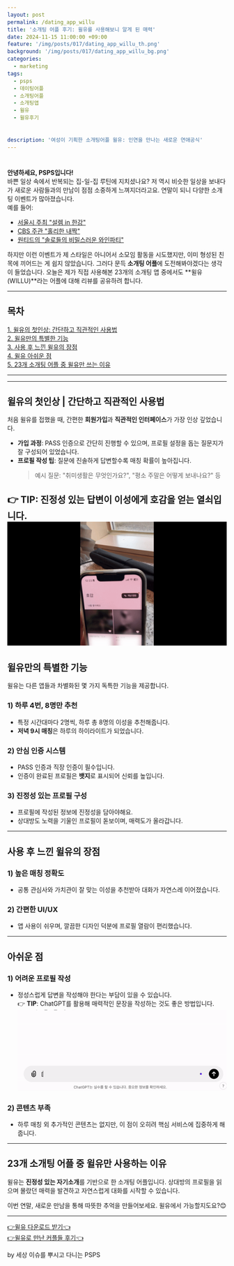 ```yaml
---
layout: post
permalink: /dating_app_willu
title: '소개팅 어플 후기: 윌유를 사용해보니 알게 된 매력'
date: 2024-11-15 11:00:00 +09:00
feature: '/img/posts/017/dating_app_willu_th.png'
background: '/img/posts/017/dating_app_willu_bg.png'
categories:
  - marketing
tags:
  - psps
  - 데이팅어플
  - 소개팅어플
  - 소개팅앱
  - 윌유
  - 윌유후기


description: '여성이 기획한 소개팅어플 윌유: 인연을 만나는 새로운 연애공식'
---
```


# 

**안녕하세요, PSPS입니다!**  
바쁜 일상 속에서 반복되는 집-일-집 루틴에 지치셨나요? 저 역시 비슷한 일상을 보내다가 새로운 사람들과의 만남이 점점 소중하게 느껴지더라고요. 연말이 되니 다양한 소개팅 이벤트가 많아졌습니다.  
예를 들어:  
- [서울시 주최 "설렘 in 한강"](https://hangang.seoul.go.kr/www/eventMng/detail.do?srchType=list&mid=538&evntSn=247)  
- [CBS 주관 "홀리한 내짝"](https://www.youtube.com/watch?v=kNMAvzb6um4&t=4s)  
- [원티드의 "솔로들의 비밀스러운 와인파티"](https://www.wanted.co.kr/events/wintermagic2024?trk=feed_main-feed-card_feed-article-content)  

하지만 이런 이벤트가 제 스타일은 아니어서 소모임 활동을 시도했지만, 이미 형성된 친목에 끼어드는 게 쉽지 않았습니다. 그러다 문득 **소개팅 어플**에 도전해봐야겠다는 생각이 들었습니다. 오늘은 제가 직접 사용해본 23개의 소개팅 앱 중에서도 **윌유(WILLU)**라는 어플에 대해 리뷰를 공유하려 합니다.

---

## 목차  
<a href = "#윌유의-첫인상-|-간단하고-직관적인-사용법">1. 윌유의 첫인상: 간단하고 직관적인 사용법</a><br>
<a href = "#윌유만의-특별한-기능">2. 윌유만의 특별한 기능</a><br>
<a href = "#사용-후-느낀-윌유의-장점">3. 사용 후 느낀 윌유의 장점</a><br>
<a href = "#아쉬운-점">4. 윌유 아쉬운 점</a><br>
<a href = "#23개-소개팅-어플-중-윌유만-쓰는-이유">5. 23개 소개팅 어플 중 윌유만 쓰는 이유</a><br>
<hr> 

---

## 윌유의 첫인상 | 간단하고 직관적인 사용법  
처음 윌유를 접했을 때, 간편한 **회원가입**과 **직관적인 인터페이스**가 가장 인상 깊었습니다.  
- **가입 과정**: PASS 인증으로 간단히 진행할 수 있으며, 프로필 설정을 돕는 질문지가 잘 구성되어 있었습니다.  
- **프로필 작성 팁**: 질문에 진솔하게 답변할수록 매칭 확률이 높아집니다.  
  > 예시 질문: "취미생활은 무엇인가요?", "평소 주말은 어떻게 보내나요?" 등  

👉 **TIP**: 진정성 있는 답변이 이성에게 호감을 얻는 열쇠입니다.
![제 프로필을 좋아해준 사람들](/img/posts/017/profile_likes.gif)
---

## 윌유만의 특별한 기능  
윌유는 다른 앱들과 차별화된 몇 가지 독특한 기능을 제공합니다.

### 1) 하루 4번, 8명만 추천  
- 특정 시간대마다 2명씩, 하루 총 8명의 이성을 추천해줍니다.  
- **저녁 9시 매칭**은 하루의 하이라이트가 되었습니다.

### 2) 안심 인증 시스템  
- PASS 인증과 직장 인증이 필수입니다.  
- 인증이 완료된 프로필은 **뱃지**로 표시되어 신뢰를 높입니다.

### 3) 진정성 있는 프로필 구성  
- 프로필에 작성된 정보에 진정성을 담아야해요. 
- 상대방도 노력을 기울인 프로필이 돋보이며, 매력도가 올라갑니다.  

---

## 사용 후 느낀 윌유의 장점  

### 1) 높은 매칭 정확도  
- 공통 관심사와 가치관이 잘 맞는 이성을 추천받아 대화가 자연스레 이어졌습니다.

### 2) 간편한 UI/UX  
- 앱 사용이 쉬우며, 깔끔한 디자인 덕분에 프로필 열람이 편리했습니다.

---

## 아쉬운 점  

### 1) 어려운 프로필 작성  
- 정성스럽게 답변을 작성해야 한다는 부담이 있을 수 있습니다.  
👉 **TIP**: ChatGPT를 활용해 매력적인 문장을 작성하는 것도 좋은 방법입니다.  
![ChatGPT 활용하기](/img/posts/017/chatgpt_willu_prompt_upgrade.gif)

### 2) 콘텐츠 부족  
- 하루 매칭 외 추가적인 콘텐츠는 없지만, 이 점이 오히려 핵심 서비스에 집중하게 해줍니다.

---

## 23개 소개팅 어플 중 윌유만 사용하는 이유  
윌유는 **진정성 있는 자기소개**를 기반으로 한 소개팅 어플입니다. 상대방의 프로필을 읽으며 몰랐던 매력을 발견하고 자연스럽게 대화를 시작할 수 있습니다.  

이번 연말, 새로운 만남을 통해 따뜻한 추억을 만들어보세요. 윌유에서 가능할지도요?😊

---

[👉윌유 다운로드 받기👈](https://willu.page.link/C7rNLCsrMpSQnPu48)<br>
[👉윌유로 만난 커플들 후기👈](https://blog.naver.com/willu-official)

by 세상 이슈를 뿌시고 다니는 PSPS
